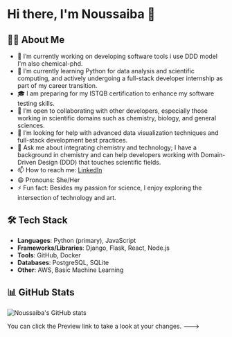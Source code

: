 
# Hi there, I'm Noussaiba 👋

## 🙋‍♀️ About Me
- 🔭 I’m currently working on developing software tools  i use DDD model I'm also chemical-phd.
- 🌱 I’m currently learning Python for data analysis and scientific computing, and actively undergoing a full-stack developer internship as part of my career transition.
- 🎓 I am preparing for my ISTQB certification to enhance my software testing skills.
- 👯 I’m open to collaborating with other developers, especially those working in scientific domains such as chemistry, biology, and general sciences.
- 🤔 I’m looking for help with advanced data visualization techniques and full-stack development best practices.
- 💬 Ask me about integrating chemistry and technology; I have a background in chemistry and can help developers working with Domain-Driven Design (DDD) that touches scientific fields.
- 📫 How to reach me: [LinkedIn](www.linkedin.com/in/noussaiba-ayadi)
- 😄 Pronouns: She/Her
- ⚡ Fun fact: Besides my passion for science, I enjoy exploring the intersection of technology and art.

## 🛠 Tech Stack
- **Languages**: Python (primary), JavaScript
- **Frameworks/Libraries**: Django, Flask, React, Node.js
- **Tools**: GitHub, Docker
- **Databases**: PostgreSQL, SQLite
- **Other**: AWS, Basic Machine Learning

## 📊 GitHub Stats
![Noussaiba's GitHub stats](https://github-readme-stats.vercel.app/api?username=Noussaiba24&show_icons=true&theme=radical)


You can click the Preview link to take a look at your changes.
--->
